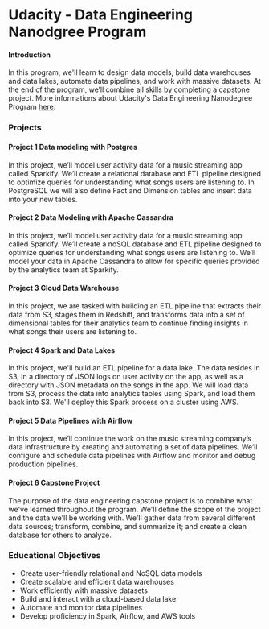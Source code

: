 <h1>Udacity - Data Engineering Nanodgree Program</h1>

#### Introduction
In this program, we'll learn to design data models, build data warehouses and data lakes, automate data pipelines, and work with massive datasets. At the end of the program, we’ll combine all skills by completing a capstone project.
More informations about Udacity's Data Engineering Nanodegree Program [here](https://www.udacity.com/course/data-engineer-nanodegree--nd027). 



<h3>Projects</h3>
<h4>Project 1 Data modeling with Postgres</h5>
In this project, we’ll model user activity data for a music streaming app called Sparkify. We’ll create a relational database and ETL pipeline designed to optimize queries for understanding what songs users are listening to. In PostgreSQL we will also define Fact and Dimension tables and insert data into your new tables.

<h4>Project 2 Data Modeling with Apache Cassandra</h5>
In this project, we’ll model user activity data for a music streaming app called Sparkify. We’ll create a noSQL database and ETL pipeline designed to optimize queries for understanding what songs users are listening to. We’ll model your data in Apache Cassandra to allow for specific queries provided by the analytics team at Sparkify.

<h4>Project 3 Cloud Data Warehouse</h5>
In this project, we are tasked with building an ETL pipeline that extracts their data from S3, stages them in Redshift, and transforms data into a set of dimensional tables for their analytics team to continue finding insights in what songs their users are listening to.


<h4>Project 4 Spark and Data Lakes</h5>
In this project, we'll build an ETL pipeline for a data lake. The data resides in S3, in a directory of JSON logs on user activity on the app, as well as a directory with JSON metadata on the songs in the app. We will load data from S3, process the data into analytics tables using Spark, and load them back into S3. We'll deploy this Spark process on a cluster using AWS.

<h4>Project 5 Data Pipelines with Airflow</h5>
In this project, we’ll continue the work on the music streaming company’s data infrastructure by creating and automating a set of data pipelines. We’ll configure and schedule data pipelines with Airflow and monitor and debug production pipelines.

<h4>Project 6 Capstone Project</h5>
The purpose of the data engineering capstone project is to combine what we've learned throughout the program. We'll define the scope of the project and the data we'll be working with. We'll gather data from several different data sources; transform, combine, and summarize it; and create a clean database for others to analyze.

<h3>Educational Objectives</h3>
<ul>
  <li> Create user-friendly relational and NoSQL data models</li>
  <li> Create scalable and efficient data warehouses</li>
  <li>Work efficiently with massive datasets</li>
  <li>Build and interact with a cloud-based data lake</li>
  <li>Automate and monitor data pipelines</li>
  <li>Develop proficiency in Spark, Airflow, and AWS tools</li>
</ul> 



